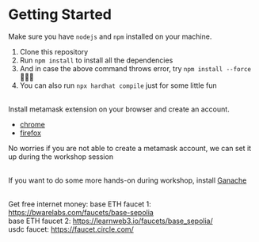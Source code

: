 # Getting Started

Make sure you have `nodejs` and `npm` installed on your machine.

1. Clone this repository
2. Run `npm install` to install all the dependencies
3. And in case the above command throws error, try `npm install --force` 🤷🏻‍♂️
4. You can also run `npx hardhat compile` just for some little fun
<br><br>

Install metamask extension on your browser and create an account.
- [chrome](https://chrome.google.com/webstore/detail/metamask/nkbihfbeogaeaoehlefnkodbefgpgknn)
- [firefox](https://addons.mozilla.org/en-US/firefox/addon/ether-metamask/)

No worries if you are not able to create a metamask account, we can set it up during the workshop session
<br><br>

If you want to do some more hands-on during workshop, install [Ganache](https://www.trufflesuite.com/ganache)
<br><br>

Get free internet money:
base ETH faucet 1: https://bwarelabs.com/faucets/base-sepolia <br>
base ETH faucet 2: https://learnweb3.io/faucets/base_sepolia/ <br>
usdc faucet: https://faucet.circle.com/ <br>


